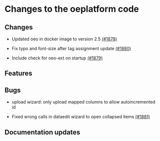 # Changes to the oeplatform code

## Changes

- Updated oeo in docker image to version 2.5 [(#1878)](https://github.com/OpenEnergyPlatform/oeplatform/pull/1878)

- Fix typo and font-size after tag assignment update [(#1880)](https://github.com/OpenEnergyPlatform/oeplatform/pull/1880)

- Include check for oeo-ext on startup [(#1879)](https://github.com/OpenEnergyPlatform/oeplatform/pull/1879)

## Features

## Bugs

- upload wizard: only upload mapped columns to allow autoincremented id

- Fixed wrong calls in dataedit wizard to open collapsed items  [(#1881)](https://github.com/OpenEnergyPlatform/oeplatform/pull/1881)

## Documentation updates
